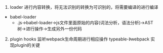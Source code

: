 1. loader
进行内容转换，将无法识别的转换为可识别的，将需要编译的进行编译
- babel-loader
    - .js->babel-loader->js文件里面原始的内容(词法分析，语法分析)->AST树->进行操作->生成另外一份代码


2. plugin
hooks 监听webpack生命周期进行相应操作
typeable-》webpack 实现plugin的关键
